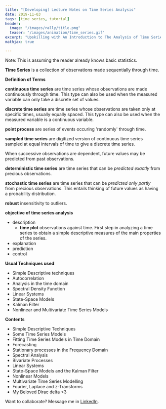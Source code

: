 ```yaml
---
title: "[Developing] Lecture Notes on Time Series Analysis"
date: 2019-11-03
tags: [time series, tutorial]
header:
  image: "/images/rally/title.png"
  teaser: "/images/animation/time_series.gif"
excerpt: "Upskilling with An Introduction to The Analysis of Time Series by Chris Chatfield."
mathjax: true

---
```

<div id="fb-root"></div>
<script async defer src="https://connect.facebook.net/en_US/sdk.js#xfbml=1&version=v3.2"></script>

Note: This is assuming the reader already knows basic statistics.

**Time Series** is a collection of observations made sequentially through time.

**Definition of Terms**

**continuous time series**
are time series whose observations are made continuously through time. This type can also be used when the measured variable can only take a discrete set of values.

**discrete time series**
are time series whose observations are taken only at specific times, usually equally spaced. This type can also be used when the measured variable is a continuous variable.

**point process**
are series of events occuring 'randomly' through time.

**sampled time series**
are digitized version of continuous time series sampled at equal intervals of time to give a discrete time series.

When successive observations are dependent, future values may be predicted from past observations.

**deterministic time series**
are time series that can be *predicted exactly* from precious observations.

**stochastic time series**
are time series that can be *predicted only partly* from precious observations. This entails thinking of future values as having a probability distribution.

**robust**
insensitivity to outliers.

**objective of time series analysis**
+ description
    - **time plot** observations against time. First step in analyzing a time series to obtain a simple descriptive measures of the main properties of the series.
+ explanation
+ prediction
+ control

**Usual Techniques used**
+ Simple Descriptive techniques
+ Autocorrelation
+ Analysis in the time domain
+ Spectral Density Function
+ Linear Systems
+ State-Space Models
+ Kalman Filter
+ Nonlinear and Multivariate Time Series Models


**Contents**
+ Simple Descriptive Techniques
+ Some Time Series Models
+ Fitting Time Series Models in Time Domain
+ Forecasting
+ Stationary processes in the Frequency Domain
+ Spectral Analysis
+ Bivariate Processes
+ Linear Systems
+ State-Space Models and the Kalman Filter
+ Nonlinear Models
+ Multivariate Time Series Modelling
+ Fourier, Laplace and z-Transforms
+ My Beloved Dirac delta <3




Want to collaborate? Message me in [LinkedIn](https://ph.linkedin.com/in/albertyumol).

<script async src="//pagead2.googlesyndication.com/pagead/js/adsbygoogle.js"></script>
<script>
  (adsbygoogle = window.adsbygoogle || []).push({
    google_ad_client: "ca-pub-6410209740119334",
    enable_page_level_ads: true
  });
</script>

<div class="fb-comments" data-href="https://albertyumol.github.io/" data-numposts="5"></div>
